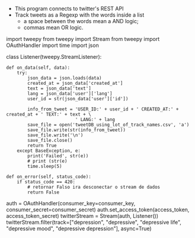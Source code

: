 * This program connects to twitter's REST API 
* Track tweets as a Regexp with the words inside a list
  * a space between the words mean a AND logic;
  * commas mean OR logic.

import tweepy
from tweepy import Stream
from tweepy import OAuthHandler
import time
import json

class Listener(tweepy.StreamListener):

    def on_data(self, data):
        try:
            json_data = json.loads(data)
            created_at = json_data['created_at']
            text = json_data['text']
            lang = json_data['user']['lang']
            user_id = str(json_data['user']['id'])

            info_from_tweet = 'USER_ID:' + user_id + ' CREATED_AT:' + created_at + ' TEXT:' + text + \
                              ' LANG:' + lang
            save_file = open('tweetDB_using_lot_of_track_names.csv', 'a')
            save_file.write(str(info_from_tweet))
            save_file.write('\n')
            save_file.close()
            return True
        except BaseException, e:
            print('Failed', str(e))
            # print (str(e)
            time.sleep(5)
        
    def on_error(self, status_code):
        if status_code == 420:
            # retornar Falso ira desconectar o stream de dados
            return False

auth = OAuthHandler(consumer_key=consumer_key, consumer_secret=consumer_secret)
auth.set_access_token(access_token, access_token_secret)
twitterStream = Stream(auth, Listener())
twitterStream.filter(track=["depression", "depressive", "depressive life", "depressive mood", "depressive depression"],
                     async=True)

